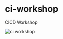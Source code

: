 # ci-workshop
CICD Workshop

![ci workshop](https://github.com/kwilliams-QW/ci-workshop/actions/workflows/sample.yml/badge.svg?branch=QA)
